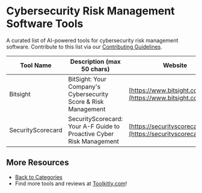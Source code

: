 # Cybersecurity Risk Management Software Tools

A curated list of AI-powered tools for cybersecurity risk management software. Contribute to this list via our [Contributing Guidelines](../CONTRIBUTING.md).

| Tool Name | Description (max 50 chars) | Website |
|-----------|----------------------------|---------|
| Bitsight | BitSight: Your Company's Cybersecurity Score & Risk Management | [https://www.bitsight.com/](https://www.bitsight.com/) |
| SecurityScorecard | SecurityScorecard: Your A-F Guide to Proactive Cyber Risk Management | [https://securityscorecard.com/](https://securityscorecard.com/) |

## More Resources
- [Back to Categories](../README.md)
- Find more tools and reviews at [Toolkitly.com](https://toolkitly.com)!
